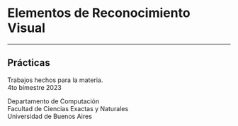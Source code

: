 # Elementos de Reconocimiento Visual

---

## Prácticas


Trabajos hechos para la materia.  
4to bimestre 2023

Departamento de Computación   
Facultad de Ciencias Exactas y Naturales  
Universidad de Buenos Aires

